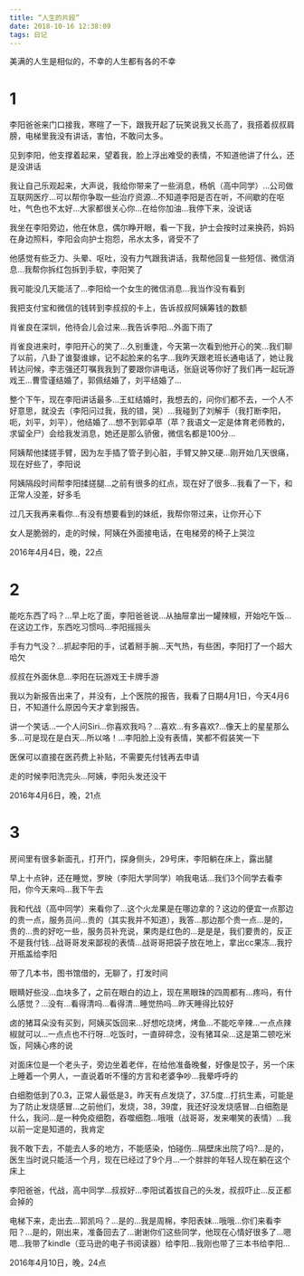 ```yaml
---
title: “人生的片段”
date: 2018-10-16 12:38:09
tags: 日记
---
```

美满的人生是相似的，不幸的人生都有各的不幸
<!-- more -->
# 1
李阳爸爸来门口接我，寒暄了一下，跟我开起了玩笑说我又长高了，我搭着叔叔肩膀，电梯里我没有讲话，害怕，不敢问太多。

见到李阳，他支撑着起来，望着我，脸上浮出难受的表情，不知道他讲了什么，还是没讲话

我让自己乐观起来，大声说，我给你带来了一些消息，杨帆（高中同学）...公司做互联网医疗...可以帮你争取一些治疗资源…不知道李阳是否在听，不间歇的在呕吐，气色也不太好...大家都很关心你...在给你加油...我停下来，没说话

我坐在李阳旁边，他在休息，偶尔睁开眼，看一下我，护士会按时过来换药，妈妈在身边照料，李阳会向护士抱怨，吊水太多，肾受不了

他感觉有些乏力、头晕、呕吐，没有力气跟我讲话，我帮他回复一些短信、微信消息...我帮你拆红包拆到手软，李阳笑了

我可能没几天能活了…李阳给一个女生的微信消息...我当作没有看到

我把支付宝和微信的钱转到李叔叔的卡上，告诉叔叔阿姨筹钱的数额

肖雀良在深圳，他待会儿会过来…我告诉李阳...外面下雨了

肖雀良进来时，李阳开心的笑了...久别重逢，今天第一次看到他开心的笑...我们聊了以前，八卦了谁娶谁嫁，记不起脸来的名字...我昨天跟老班长通电话了，她让我转达问候，李志强还叮嘱我我到了要跟你讲电话，张庭说等你好了我们再一起玩游戏王...曹雪谨结婚了，郭佩结婚了，刘平结婚了...

整个下午，现在李阳讲话最多…王虹结婚时，我想去的，问你们都不去，一个人不好意思，就没去（李阳问过我，我的错，哭）…我碰到了刘解手（我打断李阳，呃，刘平，刘平），他结婚了...想不到郭卓苹（苹？我语文一定是体育老师教的，求留全尸）会给我发消息，她还是那么骄傲，微信名都是100分...

阿姨帮他揉搓手臂，因为左手插了管子到心脏，手臂又肿又硬...刚开始几天很痛，现在好些了，李阳说

阿姨隔段时间帮李阳揉搓腿...之前有很多的红点，现在好了很多...我看了一下，和正常人没差，好多毛

过几天我再来看你...有没有想要看到的妹纸，我帮你带过来，让你开心下

女人是脆弱的，走的时候，阿姨在外面接电话，在电梯旁的椅子上哭泣

2016年4月4日，晚，22点

# 2



能吃东西了吗？…早上吃了面，李阳爸爸说…从抽屉拿出一罐辣椒，开始吃午饭…在这边工作，东西吃习惯吗…李阳摇摇头

手有力气没？…抓起李阳的手，试着掰手腕…天气热，有些困，李阳打了一个超大哈欠

叔叔在外面休息...李阳在玩游戏王卡牌手游

我以为新报告出来了，并没有，上个医院的报告，我看了日期4月1日，今天4月6日，不知道什么原因今天才拿到报告。

讲一个笑话...一个人问Siri...你喜欢我吗？…喜欢...有多喜欢?…像天上的星星那么多…可是现在是白天...所以咯！…李阳脸上没有表情，笑都不假装笑一下

医保可以直接在医药费上补贴，不需要先付钱再去申请

走的时候李阳洗完头...阿姨，李阳头发还没干


2016年4月6日，晚，21点

# 3
房间里有很多新面孔，打开门，探身侧头，29号床，李阳躺在床上，露出腿

早上十点钟，还在睡觉，罗映（李阳大学同学）响我电话…我们3个同学去看李阳，你今天来吗…我下午去

我和代战（高中同学）来看你了…这个火龙果是在哪边拿的？这边的便宜一点那边的贵一点，服务员问…贵的（其实我并不知道），我答…那边那个贵一点…是的，贵的…贵的好吃一些，服务员补充说，果肉是红色的…是是是，我们要贵的，反正不是我付钱…战哥哥发来鄙视的表情...战哥哥把袋子放在地上，拿出cc果冻…我拧开瓶盖给李阳

带了几本书，图书馆借的，无聊了，打发时间

眼睛好些没…血块多了，之前在眼白的边上，现在黑眼珠的四周都有…疼吗，有什么感觉？…没有…看得清吗…看得清...睡觉热吗…昨天睡得比较好

卤的猪耳朵没有买到，阿姨买饭回来…好想吃烧烤，烤鱼…不能吃辛辣…一点点辣椒就可以…一点点也不行呀…吃饭时，一直碎碎念，没有猪耳朵…这是第二顿吃米饭，阿姨心疼的说

对面床位是一个老头子，旁边坐着老伴，在给他准备晚餐，好像是饺子，另一个床上睡着一个男人，一直说着听不懂的方言和老婆争吵…我晕呼呼的

白细胞低到了0.3，正常人最低是3，昨天有点发烧了，37.5度…打抗生素，可能是为了防止发烧感冒…之前他们，发烧，38，39度，我还好没发烧感冒…白细胞是什么，我问…是一种免疫细胞，吞噬细胞…哦哦（战哥哥，发来嘲笑的表情）…我以前一定是知道的，我肯定

我不敢下去，不能去人多的地方，不能感染，怕碰伤…隔壁床出院了吗?…是的，医生当时说只能活一个月，现在已经过了9个月…一个胖胖的年轻人现在躺在这个床上

李阳爸爸，代战，高中同学...叔叔好...李阳试着拔自己的头发，叔叔吓止...反正都会掉的

电梯下来，走出去...郭凯吗？…是的…我是周棉，李阳表妹...哦哦…你们来看李阳？…是的，刚出来，准备回去了...谢谢你们这些同学，他现在心情好很多了...嗯嗯…我带了kindle（亚马逊的电子书阅读器）给李阳...我刚也带了三本书给李阳...

2016年4月10日，晚，24点
